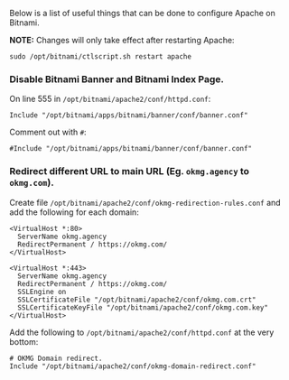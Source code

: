 Below is a list of useful things that can be done to configure Apache on Bitnami.

**NOTE:** Changes will only take effect after restarting Apache:

`sudo /opt/bitnami/ctlscript.sh restart apache`

### Disable Bitnami Banner and Bitnami Index Page.

On line 555 in `/opt/bitnami/apache2/conf/httpd.conf`:

`Include "/opt/bitnami/apps/bitnami/banner/conf/banner.conf"`

Comment out with `#`:

`#Include "/opt/bitnami/apps/bitnami/banner/conf/banner.conf"`

### Redirect different URL to main URL (Eg. `okmg.agency` to `okmg.com`).

Create file `/opt/bitnami/apache2/conf/okmg-redirection-rules.conf` and add the following for each domain:

```
<VirtualHost *:80>
  ServerName okmg.agency
  RedirectPermanent / https://okmg.com/
</VirtualHost>

<VirtualHost *:443>
  ServerName okmg.agency
  RedirectPermanent / https://okmg.com/
  SSLEngine on
  SSLCertificateFile "/opt/bitnami/apache2/conf/okmg.com.crt"
  SSLCertificateKeyFile "/opt/bitnami/apache2/conf/okmg.com.key"
</VirtualHost>
```

Add the following to `/opt/bitnami/apache2/conf/httpd.conf` at the very bottom:

```
# OKMG Domain redirect.
Include "/opt/bitnami/apache2/conf/okmg-domain-redirect.conf"
```



